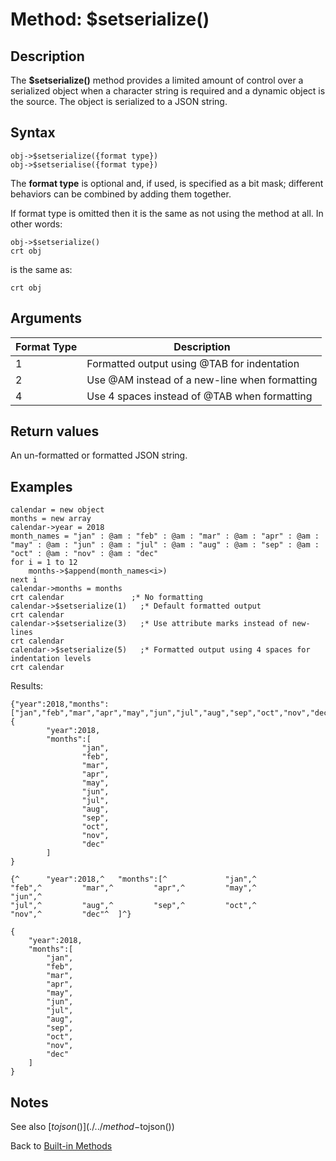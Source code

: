 # Method: $setserialize()

<PageHeader />

## Description

The **$setserialize()** method provides a limited amount of control over a serialized object when a character string is required and a dynamic object is the source. The object is serialized to a JSON string.

## Syntax

```
obj->$setserialize({format type})
obj->$setserialise({format type})
```

The **format type** is optional and, if used, is specified as a bit mask; different behaviors can be combined by adding them together.

If format type is omitted then it is the same as not using the method at all. In other words:

```
obj->$setserialize()
crt obj
```

is the same as:

```
crt obj
```

## Arguments

| Format Type | Description |
| --- | --- |
| 1 | Formatted output using @TAB for indentation |
| 2 | Use @AM instead of a new-line when formatting |
| 4 | Use 4 spaces instead of @TAB when formatting |

## Return values

An un-formatted or formatted JSON string.

## Examples

```
calendar = new object
months = new array
calendar->year = 2018
month_names = "jan" : @am : "feb" : @am : "mar" : @am : "apr" : @am : "may" : @am : "jun" : @am : "jul" : @am : "aug" : @am : "sep" : @am : "oct" : @am : "nov" : @am : "dec"
for i = 1 to 12
    months->$append(month_names<i>)
next i
calendar->months = months
crt calendar               ;* No formatting
calendar->$setserialize(1)   ;* Default formatted output
crt calendar
calendar->$setserialize(3)   ;* Use attribute marks instead of new-lines
crt calendar
calendar->$setserialize(5)   ;* Formatted output using 4 spaces for indentation levels
crt calendar
```

Results:

```
{"year":2018,"months":["jan","feb","mar","apr","may","jun","jul","aug","sep","oct","nov","dec"]}
{
        "year":2018,
        "months":[
                "jan",
                "feb",
                "mar",
                "apr",
                "may",
                "jun",
                "jul",
                "aug",
                "sep",
                "oct",
                "nov",
                "dec"
        ]
}

{^      "year":2018,^   "months":[^             "jan",^         "feb",^         "mar",^         "apr",^         "may",^         "jun",^
"jul",^         "aug",^         "sep",^         "oct",^         "nov",^         "dec"^  ]^}

{
    "year":2018,
    "months":[
        "jan",
        "feb",
        "mar",
        "apr",
        "may",
        "jun",
        "jul",
        "aug",
        "sep",
        "oct",
        "nov",
        "dec"
    ]
}
```

## Notes

See also [$tojson()](./../method-$tojson())

Back to [Built-in Methods](./../dynamic-objects-built-in-methods/README.md)  

<PageFooter />
